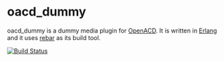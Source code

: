 oacd_dummy
==========

oacd_dummy is a dummy media plugin for [OpenACD](https://github.com/OpenACD/OpenACD). It is written in [Erlang](http://erlang.org) and it uses [rebar](https://github.com/basho/rebar) as its build tool.

[![Build Status](https://secure.travis-ci.org/dannaaduna/oacd_dummy.png)](http://travis-ci.org/dannaaduna/oacd_dummy)
